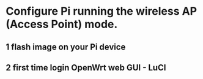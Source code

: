 # Configure Pi running the wireless AP (Access Point) mode.
## 1  flash image on your Pi device
## 2  first time login OpenWrt web GUI - LuCI
